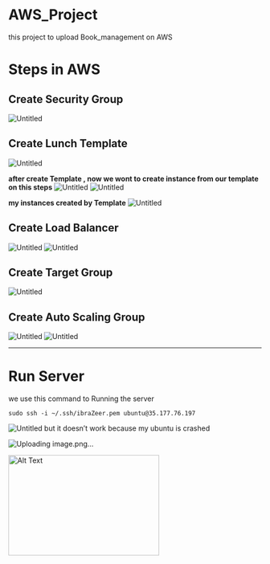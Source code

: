 # AWS_Project
this project to upload Book_management on AWS

# Steps in AWS
## Create Security Group
![Untitled](https://s3-us-west-2.amazonaws.com/secure.notion-static.com/84690e7d-c0bc-4e52-95e7-c2d010cc7ad0/Untitled.png)

## Create  Lunch Template 
![Untitled](https://s3-us-west-2.amazonaws.com/secure.notion-static.com/cbb69911-3ef7-4e65-a6f7-720a7acf74c2/Untitled.png)

**after create Template , now we wont to create instance from our template on this steps**
![Untitled](https://s3-us-west-2.amazonaws.com/secure.notion-static.com/56345f77-1c3b-478b-8e38-625bd5685c92/Untitled.png)
![Untitled](https://s3-us-west-2.amazonaws.com/secure.notion-static.com/31798da1-ade8-4ea6-8592-eb719848142a/Untitled.png)

**my instances created by Template**
![Untitled](https://s3-us-west-2.amazonaws.com/secure.notion-static.com/9c09e08c-8055-4c83-bee8-658540497211/Untitled.png)

## Create Load Balancer
![Untitled](https://s3-us-west-2.amazonaws.com/secure.notion-static.com/ac475a80-5f5a-4370-b1fb-018fd27a8aaa/Untitled.png)
![Untitled](https://s3-us-west-2.amazonaws.com/secure.notion-static.com/deef3dc3-1b63-4c85-9599-7dc925732583/Untitled.png)

## Create Target Group
![Untitled](https://s3-us-west-2.amazonaws.com/secure.notion-static.com/8783a08a-2180-4439-b55c-b76faff8b8f0/Untitled.png)

## Create Auto Scaling Group
![Untitled](https://s3-us-west-2.amazonaws.com/secure.notion-static.com/5978fca7-69d0-4ddb-b6a8-e65507ba70fa/Untitled.png)
![Untitled](https://s3-us-west-2.amazonaws.com/secure.notion-static.com/9fa1b48d-83f4-4972-beaf-a0fe5e1aee89/Untitled.png)

---

# Run Server
we use this command to Running the server
```
sudo ssh -i ~/.ssh/ibraZeer.pem ubuntu@35.177.76.197
```
![Untitled](https://s3-us-west-2.amazonaws.com/secure.notion-static.com/c2f4965b-7f7e-4f7f-b2f7-afc7df9dbb79/Untitled.png)
but it doesn’t work because my ubuntu is crashed


![Uploading image.png…]()

<img src="[image.jpg](https://s3-us-west-2.amazonaws.com/secure.notion-static.com/c2f4965b-7f7e-4f7f-b2f7-afc7df9dbb79/Untitled.png)https://s3-us-west-2.amazonaws.com/secure.notion-static.com/c2f4965b-7f7e-4f7f-b2f7-afc7df9dbb79/Untitled.png" alt="Alt Text" width="300" height="200" />
